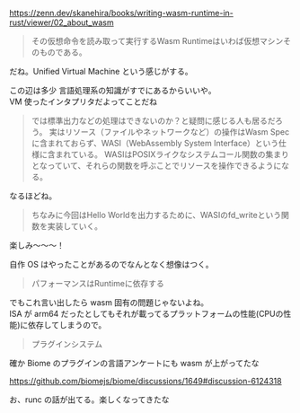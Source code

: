 https://zenn.dev/skanehira/books/writing-wasm-runtime-in-rust/viewer/02_about_wasm

> その仮想命令を読み取って実行するWasm Runtimeはいわば仮想マシンそのものである。

だね。Unified Virtual Machine という感じがする。

この辺は多少 言語処理系の知識がすでにあるからいいや。\
VM 使ったインタプリタだよってことだね

> では標準出力などの処理はできないのか？と疑問に感じる人も居るだろう。
> 実はリソース（ファイルやネットワークなど）の操作はWasm Specに含まれておらず、WASI（WebAssembly System Interface）という仕様に含まれている。
> WASIはPOSIXライクなシステムコール関数の集まりとなっていて、それらの関数を呼ぶことでリソースを操作できるようになる。

なるほどね。

> ちなみに今回はHello Worldを出力するために、WASIのfd_writeという関数を実装していく。

楽しみ〜〜〜！

自作 OS はやったことがあるのでなんとなく想像はつく。

> パフォーマンスはRuntimeに依存する

でもこれ言い出したら wasm 固有の問題じゃないよね。\
ISA が arm64 だったとしてもそれが載ってるプラットフォームの性能(CPUの性能)に依存してしまうので。

> プラグインシステム

確か Biome のプラグインの言語アンケートにも wasm が上がってたな

https://github.com/biomejs/biome/discussions/1649#discussion-6124318

お、runc の話が出てる。楽しくなってきたな